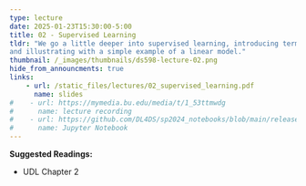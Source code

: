 ```yaml
---
type: lecture
date: 2025-01-23T15:30:00-5:00
title: 02 - Supervised Learning
tldr: "We go a little deeper into supervised learning, introducing terminology
and illustrating with a simple example of a linear model."
thumbnail: /_images/thumbnails/ds598-lecture-02.png
hide_from_announcments: true
links: 
    - url: /static_files/lectures/02_supervised_learning.pdf
      name: slides
#    - url: https://mymedia.bu.edu/media/t/1_53ttmwdg
#      name: lecture recording
#    - url: https://github.com/DL4DS/sp2024_notebooks/blob/main/release/nbs02/2_1_Supervised_Learning.ipynb
#      name: Jupyter Notebook
---
```

**Suggested Readings:**
- UDL Chapter 2
